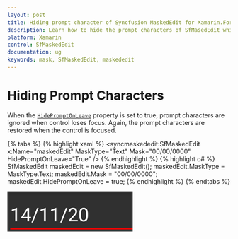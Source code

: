 ```yaml
---
layout: post
title: Hiding prompt character of Syncfusion MaskedEdit for Xamarin.Forms
description: Learn how to hide the prompt characters of SfMasedEdit while control loses focus for Xamarin.Forms platform
platform: Xamarin
control: SfMaskedEdit
documentation: ug 
keywords: mask, SfMaskedEdit, maskededit
---
```

# Hiding Prompt Characters

When the [`HidePromptOnLeave`](https://help.syncfusion.com/cr/xamarin/Syncfusion.XForms.MaskedEdit.SfMaskedEdit.html#Syncfusion_XForms_MaskedEdit_SfMaskedEdit_HidePromptOnLeave) property is set to true, prompt characters are ignored when control loses focus. Again, the prompt characters are restored when the control is focused.

{% tabs %}
{% highlight xaml %}
<syncmaskededit:SfMaskedEdit x:Name="maskedEdit" MaskType="Text" Mask="00/00/0000" HidePromptOnLeave="True" />
{% endhighlight %}
{% highlight c# %}
SfMaskedEdit maskedEdit = new SfMaskedEdit();
maskedEdit.MaskType = MaskType.Text;
maskedEdit.Mask = "00/00/0000";
maskedEdit.HidePromptOnLeave = true;
{% endhighlight %}
{% endtabs %}

![HidePromptOnLeave support in Xamarin.Forms masked edit](SfMaskedEditImages/HPL.png)